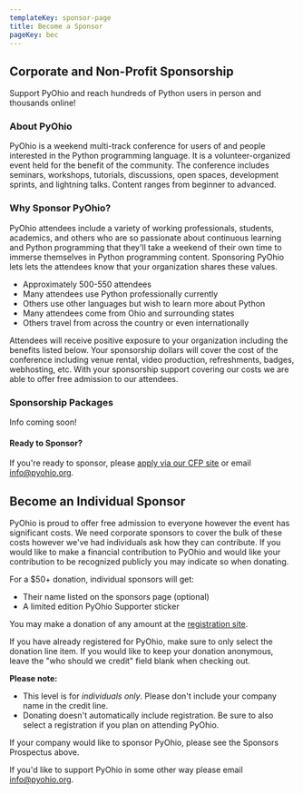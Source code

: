 ```yaml
---
templateKey: sponsor-page
title: Become a Sponsor
pageKey: bec
---
```


## Corporate and Non-Profit Sponsorship

Support PyOhio and reach hundreds of Python users in person and thousands online!

### About PyOhio

PyOhio is a weekend multi-track conference for users of and people interested in the Python programming language. It is a volunteer-organized event held for the benefit of the community. The conference includes seminars, workshops, tutorials, discussions, open spaces, development sprints, and lightning talks. Content ranges from beginner to advanced.

### Why Sponsor PyOhio?

PyOhio attendees include a variety of working professionals, students, academics, and others who are so passionate about continuous learning and Python programming that they'll take a weekend of their own time to immerse themselves in Python programming content. Sponsoring PyOhio lets lets the attendees know that your organization shares these values.

- Approximately 500-550 attendees
- Many attendees use Python professionally currently
- Others use other languages but wish to learn more about Python
- Many attendees come from Ohio and surrounding states
- Others travel from across the country or even internationally

Attendees will receive positive exposure to your organization including the benefits listed below.
Your sponsorship dollars will cover the cost of the conference including venue rental, video production, refreshments, badges, webhosting, etc. With your sponsorship support covering our costs we are able to offer free admission to our attendees.

### Sponsorship Packages

Info coming soon!

#### Ready to Sponsor?

If you're ready to sponsor, please [apply via our CFP site](https://cfp.pyohio.org/2020/sponsors/apply/) or email [info@pyohio.org](mailto:info@pyohio.org).

## Become an Individual Sponsor

PyOhio is proud to offer free admission to everyone however the event has significant costs. We need corporate sponsors to cover the bulk of these costs however we've had individuals ask how they can contribute. If you would like to make a financial contribution to PyOhio and would like your contribution to be recognized publicly you may indicate so when donating.

For a \$50+ donation, individual sponsors will get:

- Their name listed on the sponsors page (optional)
- A limited edition PyOhio Supporter sticker

You may make a donation of any amount at the [registration site](https://ti.to/pyohio/pyohio-2020).

If you have already registered for PyOhio, make sure to only select the donation line item. If you would like to keep your donation anonymous, leave the "who should we credit" field blank when checking out.

**Please note:**

- This level is for _individuals only_. Please don't include your company name in the credit line.
- Donating doesn't automatically include registration. Be sure to also select a registration if you plan on attending PyOhio.

If your company would like to sponsor PyOhio, please see the Sponsors Prospectus above.

If you'd like to support PyOhio in some other way please email [info@pyohio.org](mailto:info@pyohio.org).
